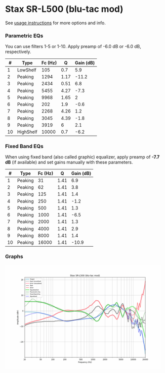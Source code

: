 # Stax SR-L500 (blu-tac mod)
See [usage instructions](https://github.com/jaakkopasanen/AutoEq#usage) for more options and info.

### Parametric EQs
You can use filters 1-5 or 1-10. Apply preamp of -6.0 dB or -6.0 dB, respectively.

|   # | Type      |   Fc (Hz) |    Q |   Gain (dB) |
|-----|-----------|-----------|------|-------------|
|   1 | LowShelf  |       105 | 0.7  |         5.9 |
|   2 | Peaking   |      1294 | 1.17 |       -11.2 |
|   3 | Peaking   |      2434 | 0.51 |         6.8 |
|   4 | Peaking   |      5455 | 4.27 |        -7.3 |
|   5 | Peaking   |      9968 | 1.65 |         2   |
|   6 | Peaking   |       202 | 1.9  |        -0.6 |
|   7 | Peaking   |      2268 | 4.26 |         1.2 |
|   8 | Peaking   |      3045 | 4.39 |        -1.8 |
|   9 | Peaking   |      3919 | 6    |         2.1 |
|  10 | HighShelf |     10000 | 0.7  |        -6.2 |

### Fixed Band EQs
When using fixed band (also called graphic) equalizer, apply preamp of **-7.7 dB** (if available) and set gains manually with these parameters.

|   # | Type    |   Fc (Hz) |    Q |   Gain (dB) |
|-----|---------|-----------|------|-------------|
|   1 | Peaking |        31 | 1.41 |         6.9 |
|   2 | Peaking |        62 | 1.41 |         3.8 |
|   3 | Peaking |       125 | 1.41 |         1.4 |
|   4 | Peaking |       250 | 1.41 |        -1.2 |
|   5 | Peaking |       500 | 1.41 |         1.3 |
|   6 | Peaking |      1000 | 1.41 |        -6.5 |
|   7 | Peaking |      2000 | 1.41 |         1.3 |
|   8 | Peaking |      4000 | 1.41 |         2.9 |
|   9 | Peaking |      8000 | 1.41 |         1.4 |
|  10 | Peaking |     16000 | 1.41 |       -10.9 |

### Graphs
![](./Stax%20SR-L500%20(blu-tac%20mod).png)
